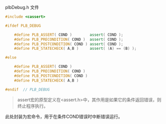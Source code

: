 plbDebug.h 文件

```C++
#include <cassert>

#ifdef PLB_DEBUG

    #define PLB_ASSERT( COND )        assert( COND );
    #define PLB_PRECONDITION( COND )  assert( COND );
    #define PLB_POSTCONDITION( COND ) assert( COND );
    #define PLB_STATECHECK( A,B )     assert( (A) == (B) );

#else

    #define PLB_ASSERT( COND )
    #define PLB_PRECONDITION( COND )
    #define PLB_POSTCONDITION( COND )
    #define PLB_STATECHECK( A,B )

#endif  // PLB_DEBUG
```

>  assert宏的原型定义在<assert.h>中，其作用是如果它的条件返回错误，则终止程序执行。 

此处封装为宏命令，用于在条件COND错误时中断错误运行。
